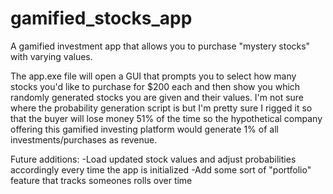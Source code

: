 # gamified_stocks_app
A gamified investment app that allows you to purchase "mystery stocks" with varying values.

The app.exe file will open a GUI that prompts you to select how many stocks you'd like to purchase for $200 each and then show you which randomly generated stocks you are given and their values. I'm not sure where the probability generation script is but I'm pretty sure I rigged it so that the buyer will lose money 51% of the time so the hypothetical company offering this gamified investing platform would generate 1% of all investments/purchases as revenue.

Future additions: 
-Load updated stock values and adjust probabilities accordingly every time the app is initialized
-Add some sort of "portfolio" feature that tracks someones rolls over time
